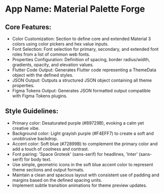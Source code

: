 # **App Name**: Material Palette Forge

## Core Features:

- Color Customization: Section to define core and extended Material 3 colors using color pickers and hex value inputs.
- Font Selection: Font selection for primary, secondary, and extended font roles from a list of common web fonts.
- Properties Configuration: Definition of spacing, border radius/width, gradients, opacity, and elevation values.
- Flutter Code Output: Generates Flutter code representing a ThemeData object with the defined styles.
- JSON Output: Outputs a structured JSON object containing all theme properties.
- Figma Tokens Output: Generates JSON formatted output compatible with Figma Tokens plugins.

## Style Guidelines:

- Primary color: Desaturated purple (#89729B), evoking a calm yet creative vibe.
- Background color: Light grayish purple (#F4EFF7) to create a soft and unobtrusive backdrop.
- Accent color: Soft blue (#72899B) to complement the primary color and add a touch of coolness and contrast.
- Font pairing: 'Space Grotesk' (sans-serif) for headlines, 'Inter' (sans-serif) for body text.  
- Use simple, geometric icons in the soft blue accent color to represent theme sections and output formats.
- Maintain a clean and spacious layout with consistent use of padding and margins based on the defined spacing units.
- Implement subtle transition animations for theme preview updates.